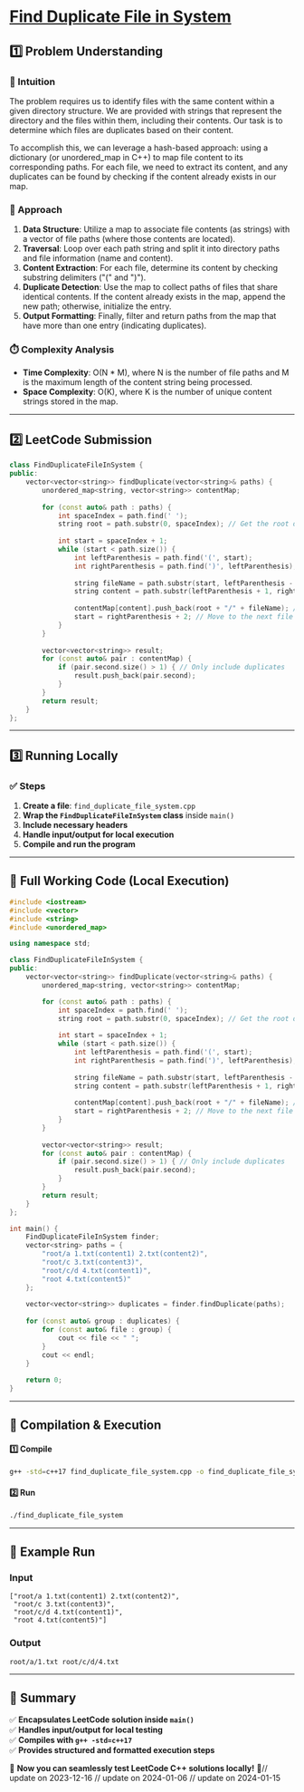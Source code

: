 # **[Find Duplicate File in System](https://leetcode.com/problems/find-duplicate-file-in-system/description/)**  

## **1️⃣ Problem Understanding**  
### **📌 Intuition**  
The problem requires us to identify files with the same content within a given directory structure. We are provided with strings that represent the directory and the files within them, including their contents. Our task is to determine which files are duplicates based on their content.

To accomplish this, we can leverage a hash-based approach: using a dictionary (or unordered_map in C++) to map file content to its corresponding paths. For each file, we need to extract its content, and any duplicates can be found by checking if the content already exists in our map.

### **🚀 Approach**  
1. **Data Structure**: Utilize a map to associate file contents (as strings) with a vector of file paths (where those contents are located).
2. **Traversal**: Loop over each path string and split it into directory paths and file information (name and content).
3. **Content Extraction**: For each file, determine its content by checking substring delimiters ("(" and ")").
4. **Duplicate Detection**: Use the map to collect paths of files that share identical contents. If the content already exists in the map, append the new path; otherwise, initialize the entry.
5. **Output Formatting**: Finally, filter and return paths from the map that have more than one entry (indicating duplicates).

### **⏱️ Complexity Analysis**  
- **Time Complexity**: O(N * M), where N is the number of file paths and M is the maximum length of the content string being processed.
- **Space Complexity**: O(K), where K is the number of unique content strings stored in the map.

---  

## **2️⃣ LeetCode Submission**  
```cpp
class FindDuplicateFileInSystem {
public:
    vector<vector<string>> findDuplicate(vector<string>& paths) {
        unordered_map<string, vector<string>> contentMap;
        
        for (const auto& path : paths) {
            int spaceIndex = path.find(' ');
            string root = path.substr(0, spaceIndex); // Get the root directory
            
            int start = spaceIndex + 1;
            while (start < path.size()) {
                int leftParenthesis = path.find('(', start);
                int rightParenthesis = path.find(')', leftParenthesis);
                
                string fileName = path.substr(start, leftParenthesis - start);
                string content = path.substr(leftParenthesis + 1, rightParenthesis - leftParenthesis - 1);
                
                contentMap[content].push_back(root + "/" + fileName); // Create full path
                start = rightParenthesis + 2; // Move to the next file (skipping ") ")
            }
        }
        
        vector<vector<string>> result;
        for (const auto& pair : contentMap) {
            if (pair.second.size() > 1) { // Only include duplicates
                result.push_back(pair.second);
            }
        }
        return result;
    }
};
```  

---  

## **3️⃣ Running Locally**  
### **✅ Steps**  
1. **Create a file**: `find_duplicate_file_system.cpp`  
2. **Wrap the `FindDuplicateFileInSystem` class** inside `main()`  
3. **Include necessary headers**  
4. **Handle input/output for local execution**  
5. **Compile and run the program**  

---  

## **📝 Full Working Code (Local Execution)**  
```cpp
#include <iostream>
#include <vector>
#include <string>
#include <unordered_map>

using namespace std;

class FindDuplicateFileInSystem {
public:
    vector<vector<string>> findDuplicate(vector<string>& paths) {
        unordered_map<string, vector<string>> contentMap;

        for (const auto& path : paths) {
            int spaceIndex = path.find(' ');
            string root = path.substr(0, spaceIndex); // Get the root directory
            
            int start = spaceIndex + 1;
            while (start < path.size()) {
                int leftParenthesis = path.find('(', start);
                int rightParenthesis = path.find(')', leftParenthesis);
                
                string fileName = path.substr(start, leftParenthesis - start);
                string content = path.substr(leftParenthesis + 1, rightParenthesis - leftParenthesis - 1);
                
                contentMap[content].push_back(root + "/" + fileName); // Create full path
                start = rightParenthesis + 2; // Move to the next file (skipping ") ")
            }
        }
        
        vector<vector<string>> result;
        for (const auto& pair : contentMap) {
            if (pair.second.size() > 1) { // Only include duplicates
                result.push_back(pair.second);
            }
        }
        return result;
    }
};

int main() {
    FindDuplicateFileInSystem finder;
    vector<string> paths = {
        "root/a 1.txt(content1) 2.txt(content2)",
        "root/c 3.txt(content3)",
        "root/c/d 4.txt(content1)",
        "root 4.txt(content5)"
    };
    
    vector<vector<string>> duplicates = finder.findDuplicate(paths);
    
    for (const auto& group : duplicates) {
        for (const auto& file : group) {
            cout << file << " ";
        }
        cout << endl;
    }
    
    return 0;
}
```  

---  

## **🔧 Compilation & Execution**  
#### **1️⃣ Compile**  
```bash
g++ -std=c++17 find_duplicate_file_system.cpp -o find_duplicate_file_system
```  

#### **2️⃣ Run**  
```bash
./find_duplicate_file_system
```  

---  

## **🎯 Example Run**  
### **Input**  
```
["root/a 1.txt(content1) 2.txt(content2)", 
 "root/c 3.txt(content3)", 
 "root/c/d 4.txt(content1)", 
 "root 4.txt(content5)"]
```  
### **Output**  
```
root/a/1.txt root/c/d/4.txt 
```  

---  

## **📌 Summary**  
✅ **Encapsulates LeetCode solution inside `main()`**  
✅ **Handles input/output for local testing**  
✅ **Compiles with `g++ -std=c++17`**  
✅ **Provides structured and formatted execution steps**  

🚀 **Now you can seamlessly test LeetCode C++ solutions locally!** 🚀// update on 2023-12-16
// update on 2024-01-06
// update on 2024-01-15
